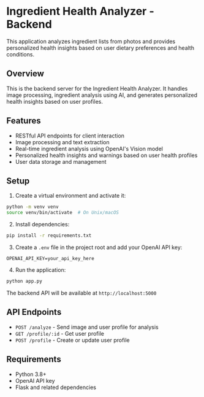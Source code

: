 # Ingredient Health Analyzer - Backend

This application analyzes ingredient lists from photos and provides personalized health insights based on user dietary preferences and health conditions.

## Overview
This is the backend server for the Ingredient Health Analyzer. It handles image processing, ingredient analysis using AI, and generates personalized health insights based on user profiles.

## Features
- RESTful API endpoints for client interaction
- Image processing and text extraction
- Real-time ingredient analysis using OpenAI's Vision model
- Personalized health insights and warnings based on user health profiles
- User data storage and management

## Setup

1. Create a virtual environment and activate it:
```bash
python -m venv venv
source venv/bin/activate  # On Unix/macOS
```

2. Install dependencies:
```bash
pip install -r requirements.txt
```

3. Create a `.env` file in the project root and add your OpenAI API key:
```
OPENAI_API_KEY=your_api_key_here
```

4. Run the application:
```bash
python app.py
```

The backend API will be available at `http://localhost:5000`

## API Endpoints
- `POST /analyze` - Send image and user profile for analysis
- `GET /profile/:id` - Get user profile
- `POST /profile` - Create or update user profile

## Requirements
- Python 3.8+
- OpenAI API key
- Flask and related dependencies
